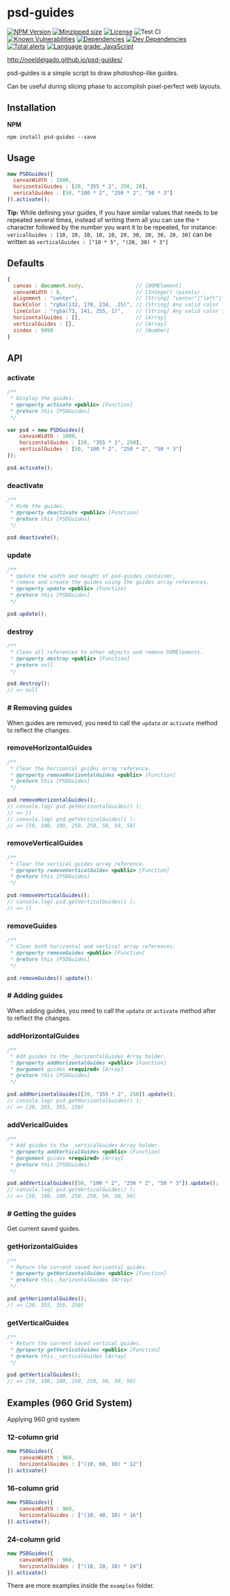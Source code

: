 # psd-guides

[![NPM Version][npm-image]][npm-url]
[![Minzipped size][bundlephobia-image]][bundlephobic-url]
[![License][license-image]][license-url]
![Test CI][github-actions-test-image]
[![Known Vulnerabilities][snyk-image]][snyk-url]
[![Dependencies][david-image]][david-url]
[![Dev Dependencies][david-dev-image]][david-dev-url]
[![Total alerts][lgtm-image]][lgtm-url]
[![Language grade: JavaScript][lgtm-grade-image]][lgtm-grade-url]

http://noeldelgado.github.io/psd-guides/

psd-guides is a simple script to draw photoshop-like guides.

Can be useful during slicing phase to accomplish pixel-perfect web layouts.

## Installation
**NPM**

	npm install psd-guides --save

## Usage
```javascript
new PSDGuides({
  canvasWidth : 1000,
  horizontalGuides : [20, "355 * 2", 250, 20],
  vericalGuides : [50, "100 * 2", "250 * 2", "50 * 3"]
}).activate();
```

**Tip:** While defining your guides, if you have similar values that needs to be repeated several times, instead of writing them all you can use the `*` character followed by the number you want it to be repeated, for instance: `vericalGuides : [10, 10, 10, 10, 10, 20, 30, 20, 30, 20, 30]` can be written as `verticalGuides : ["10 * 5", "(20, 30) * 3"]`

## Defaults
```javascript
{
  canvas : document.body,                 // [DOMElement]
  canvasWidth : 0,                        // [Integer] (pixels)
  alignment : "center",                   // [String] "center"|"left"|"right"
  backColor : "rgba(132, 170, 234, .25)", // [String] Any valid color format
  lineColor : "rgba(73, 141, 255, 1)",    // [String] Any valid color format
  horizontalGuides : [],                  // [Array]
  verticalGuides : [],                    // [Array]
  zindex : 9999                           // [Number]
}
```

## API

### activate
```javascript
/**
 * Display the guides.
 * @property activate <public> [Function]
 * @return this [PSDGuides]
 */

var psd = new PSDGuides({
	canvasWidth : 1000,
	horizontalGuides : [20, "355 * 2", 250],
	verticalGuides : [50, "100 * 2", "250 * 2", "50 * 3"]
});

psd.activate();
```

### deactivate
```javascript
/**
 * Hide the guides.
 * @property deactivate <public> [Function]
 * @return this [PSDGuides]
 */

psd.deactivate();
```

### update
```javascript
/**
 * Update the width and height of psd-guides container,
 * remove and create the guides using the guides array references.
 * @property update <public> [Function]
 * @return this [PSDGuides]
 */

psd.update();
```

### destroy
```javascript
/**
 * Clean all references to other objects and remove DOMElements.
 * @property destroy <public> [Function]
 * @return null
 */

psd.destroy();
// => null
```

### # Removing guides
When guides are removed, you need to call the `update` or `activate` method to reflect the changes.

### removeHorizontalGuides
```javascript
/**
 * Clear the horizontal guides array reference.
 * @property removeHorizontalGuides <public> [Function]
 * @return this [PSDGuides]
 */

psd.removeHorizontalGuides();
// console.log( psd.getHorizontalGuides() );
// => []
// console.log( psd.getVerticalGuides() );
// => [50, 100, 100, 250, 250, 50, 50, 50]
```

### removeVerticalGuides
```javascript
/**
 * Clear the vertical guides array reference.
 * @property removeVerticalGuides <public> [Function]
 * @return this [PSDGuides]
 */

psd.removeVerticalGuides();
// console.log( psd.getVerticalGuides() );
// => []
```

### removeGuides
```javascript
/**
 * Clear both horizontal and vertical array references.
 * @property removeGuides <public> [Function]
 * @return this [PSDGuides]
 */

psd.removeGuides().update();
```

### # Adding guides
When adding guides, you need to call the `update` or `activate` method after to reflect the changes.

### addHorizontalGuides
```javascript
/**
 * Add guides to the _horizontalGuides Array holder.
 * @property addHorizontalGuides <public> [Function]
 * @argument guides <required> [Array]
 * @return this [PSDGuides]
 */

psd.addHorizontalGuides([20, "355 * 2", 250]).update();
// console.log( psd.getHorizontalGuides() );
// => [20, 355, 355, 250]
```

### addVericalGuides
```javascript
/**
 * Add guides to the _verticalGuides Array holder.
 * @property addVerticalGuides <public> [Function]
 * @argument guides <required> [Array]
 * @return this [PSDGuides]
 */

psd.addVerticalGuides([50, "100 * 2", "250 * 2", "50 * 3"]).update();
// console.log( psd.getVerticalGuides() );
// => [50, 100, 100, 250, 250, 50, 50, 50]
```

### # Getting the guides
Get current saved guides.

### getHorizontalGuides
```javascript
/**
 * Return the current saved horizontal guides.
 * @property getHorizontalGuides <public> [Function]
 * @return this._horizontalGuides [Array]
 */

psd.getHorizontalGuides();
// => [20, 355, 355, 250]
```

### getVerticalGuides
```javascript
/**
 * Return the current saved vertical guides.
 * @property getVerticalGuides <public> [Function]
 * @return this._verticalGuides [Array]
 */

psd.getVerticalGuides();
// => [50, 100, 100, 250, 250, 50, 50, 50]
```

## Examples (960 Grid System)

Applying 960 grid system

### 12-column grid
```javascript
new PSDGuides({
    canvasWidth : 960,
    horizontalGuides : ["(10, 60, 10) * 12"]
}).activate()
```

### 16-column grid
```javascript
new PSDGuides({
    canvasWidth : 960,
    horizontalGuides : ["(10, 40, 10) * 16"]
}).activate();
```

### 24-column grid
```javascript
new PSDGuides({
    canvasWidth : 960,
    horizontalGuides : ["(10, 20, 10) * 24"]
}).activate()
```

There are more examples inside the `examples` folder.

[npm-image]: https://img.shields.io/npm/v/psd-guides.svg?logo=npm&label=NPM
[npm-url]: https://www.npmjs.com/package/psd-guides
[license-image]: https://img.shields.io/npm/l/psd-guides.svg
[license-url]: https://github.com/noeldelgado/psd-guides/blob/master/LICENSE
[github-actions-test-image]: https://github.com/noeldelgado/psd-guides/workflows/Test%20CI/badge.svg
[bundlephobia-image]: https://img.shields.io/bundlephobia/minzip/psd-guides?label=size
[bundlephobic-url]: https://bundlephobia.com/result?p=psd-guides
[snyk-image]: https://snyk.io/test/npm/psd-guides/badge.svg
[snyk-url]: https://snyk.io/test/npm/psd-guides
[david-image]: https://img.shields.io/david/noeldelgado/psd-guides.svg
[david-url]: https://david-dm.org/noeldelgado/psd-guides
[david-dev-image]: https://img.shields.io/david/dev/noeldelgado/psd-guides.svg
[david-dev-url]: https://david-dm.org/noeldelgado/psd-guides?type=dev
[lgtm-image]: https://img.shields.io/lgtm/alerts/g/noeldelgado/psd-guides.svg?logo=lgtm&logoWidth=18
[lgtm-url]: https://lgtm.com/projects/g/noeldelgado/psd-guides/alerts/
[lgtm-grade-image]: https://img.shields.io/lgtm/grade/javascript/g/noeldelgado/psd-guides.svg?logo=lgtm&logoWidth=18
[lgtm-grade-url]: https://lgtm.com/projects/g/noeldelgado/psd-guides/context:javascript